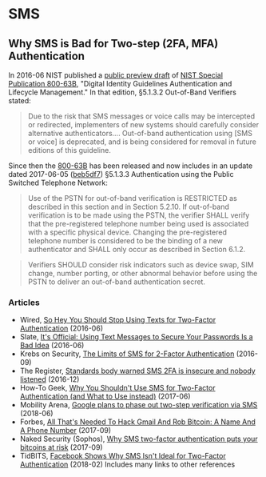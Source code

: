 SMS
===

Why SMS is Bad for Two-step (2FA, MFA) Authentication
-----------------------------------------------------

In 2016-06 NIST published a [public preview draft][800-63Bgit] of
[NIST Special Publication 800-63B][800-63B], "Digital Identity
Guidelines Authentication and Lifecycle Management." In that edition,
§5.1.3.2 Out-of-Band Verifiers stated:

> Due to the risk that SMS messages or voice calls may be intercepted
> or redirected, implementers of new systems should carefully consider
> alternative authenticators....
> Out-of-band authentication using [SMS or voice] is deprecated, and
> is being considered for removal in future editions of this guideline.

Since then the [800-63B] has been released and now includes in an
update dated 2017-06-05 ([beb5df7]) §5.1.3.3 Authentication using the
Public Switched Telephone Network:

> Use of the PSTN for out-of-band verification is RESTRICTED as
> described in this section and in Section 5.2.10. If out-of-band
> verification is to be made using the PSTN, the verifier SHALL verify
> that the pre-registered telephone number being used is associated
> with a specific physical device. Changing the pre-registered
> telephone number is considered to be the binding of a new
> authenticator and SHALL only occur as described in Section 6.1.2.

> Verifiers SHOULD consider risk indicators such as device swap, SIM
> change, number porting, or other abnormal behavior before using the
> PSTN to deliver an out-of-band authentication secret.

### Articles

* Wired, [So Hey You Should Stop Using Texts for Two-Factor
  Authentication][wired] (2016-06)
* Slate, [It's Official: Using Text Messages to Secure Your Passwords
  Is a Bad Idea][slate] (2016-06)
* Krebs on Security, [The Limits of SMS for 2-Factor
  Authentication][krebs] (2016-09)
* The Register, [Standards body warned SMS 2FA is insecure and nobody
  listened][register] (2016-12)
* How-To Geek, [Why You Shouldn't Use SMS for Two-Factor
  Authentication (and What to Use instead)][htg] (2017-06)
* Mobility Arena, [Google plans to phase out two-step verification via
  SMS][mobilityarena] (2018-06)
* Forbes, [All That's Needed To Hack Gmail And Rob Bitcoin: A Name And
  A Phone Number][forbes] (2017-09)
* Naked Security (Sophos), [Why SMS two-factor authentication puts
  your bitcoins at risk][sophos] (2017-09)
* TidBITS, [Facebook Shows Why SMS Isn't Ideal for Two-Factor
  Authentication][tidbits] (2018-02)  Includes many links to other
  references

[800-63B]: https://pages.nist.gov/800-63-3/sp800-63b.html
[800-63Bgit]: https://github.com/usnistgov/800-63-3
[beb5df7]: https://github.com/usnistgov/800-63-3/commit/beb5df714b8ac5dd95dcc07c3e7f66ad20401bd3
[forbes]: https://www.forbes.com/sites/thomasbrewster/2017/09/18/ss7-google-coinbase-bitcoin-hack/
[htg]: https://www.howtogeek.com/310418/why-you-shouldnt-use-sms-for-two-factor-authenticaton/
[krebs]: https://krebsonsecurity.com/2016/09/the-limits-of-sms-for-2-factor-authentication
[register]: https://www.theregister.co.uk/2016/12/06/2fa_missed_warning/
[slate]: https://www.slate.com/blogs/future_tense/2016/07/26/nist_proposes_moving_away_from_sms_based_two_factor_authentication.html
[sophos]: https://nakedsecurity.sophos.com/2017/09/20/why-sms-two-factor-authentication-puts-your-bitcoins-at-risk
[tidbits]: https://tidbits.com/2018/02/19/facebook-shows-why-sms-isnt-Ideal-for-two-factor-authentication
[wired]: https://www.wired.com/2016/06/hey-stop-using-texts-two-factor-authentication
[mobilityarena]: https://mobilityarena.com/google-plans-phase-two-step-verification-via-sms/
